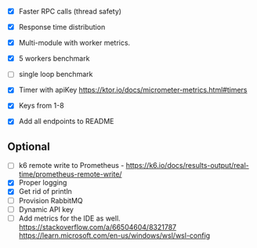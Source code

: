 - [x] Faster RPC calls (thread safety)
- [x] Response time distribution
- [x] Multi-module with worker metrics.
- [x] 5 workers benchmark
- [ ] single loop benchmark
- [x] Timer with apiKey https://ktor.io/docs/micrometer-metrics.html#timers
- [x] Keys from 1-8
- [x] Add all endpoints to README


## Optional
- [ ] k6 remote write to Prometheus - https://k6.io/docs/results-output/real-time/prometheus-remote-write/
- [x] Proper logging
- [x] Get rid of println
- [ ] Provision RabbitMQ
- [ ] Dynamic API key
- [ ] Add metrics for the IDE as well.
  https://stackoverflow.com/a/66504604/8321787
  https://learn.microsoft.com/en-us/windows/wsl/wsl-config
